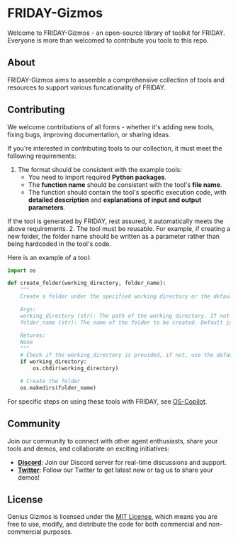 # FRIDAY-Gizmos

Welcome to FRIDAY-Gizmos - an open-source library of toolkit for FRIDAY. Everyone is more than welcomed to contribute you tools to this repo. 

## About

FRIDAY-Gizmos aims to assemble a comprehensive collection of tools and resources to support various funcationality of FRIDAY. 

<!-- ## Getting Started

To get started with FRIDAY-Gizmos, simply clone the repository and explore the available tools. You can also contribute your own tools or improvements by following our contribution guidelines. -->

## Contributing

We welcome contributions of all forms - whether it's adding new tools, fixing bugs, improving documentation, or sharing ideas.

If you're interested in contributing tools to our collection, it must meet the following requirements:
 <!-- please check out our [contribution guidelines](CONTRIBUTING.md) for more information. -->
1. The format should be consistent with the example tools:
    - You need to import required **Python packages**.
    - The **function name** should be consistent with the tool's **file name**.
    - The function should contain the tool's specific execution code, with **detailed description** and **explanations of input and output parameters**.
    
If the tool is generated by FRIDAY, rest assured, it automatically meets the above requirements.
2. The tool must be reusable. For example, if creating a new folder, the folder name should be written as a parameter rather than being hardcoded in the tool's code.

Here is an example of a tool:
```python
import os

def create_folder(working_directory, folder_name):
    """
    Create a folder under the specified working directory or the default working directory.

    Args:
    working_directory (str): The path of the working directory. If not provided, the default working directory will be used.
    folder_name (str): The name of the folder to be created. Default is 'myfold'.

    Returns:
    None
    """
    # Check if the working_directory is provided, if not, use the default working directory
    if working_directory:
        os.chdir(working_directory)

    # Create the folder
    os.makedirs(folder_name)
```
For specific steps on using these tools with FRIDAY, see [OS-Copilot](https://github.com/OS-Copilot/OS-Copilot).

## Community

Join our community to connect with other agent enthusiasts, share your tools and demos, and collaborate on exciting initiatives:
- **[Discord](https://discord.com/invite/rXS2XbgfaD)**: Join our Discord server for real-time discussions and support.
- **[Twitter](https://twitter.com/oscopilot)**: Follow our Twitter to get latest new or tag us to share your demos!

## License

Genius Gizmos is licensed under the [MIT License](LICENSE), which means you are free to use, modify, and distribute the code for both commercial and non-commercial purposes.

